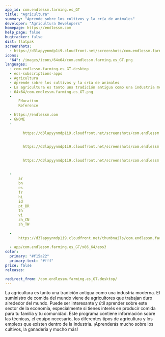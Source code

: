 ```yaml
---
app_id: com.endlessm.farming.es_GT
title: "Agricultura"
summary: "Aprende sobre los cultivos y la cría de animales"
developer: "Agricultura Developers"
homepage: https://endlessm.com
help_page: false
bugtracker: false
dist: flatpak
screenshots:
  - https://d3lapyynmdp1i9.cloudfront.net/screenshots/com.endlessm.farming.es_GT/C/com.endlessm.farming.es_gt-screenshot1.jpg
icons:
  "64": /images/icons/64x64/com.endlessm.farming.es_GT.png
languages:
  - com.endlessm.farming.es_GT.desktop
  - eos-subscriptions-apps
  - Agricultura
  - Aprende sobre los cultivos y la cría de animales
  - La agricultura es tanto una tradición antigua como una industria moderna. El suministro de comida del mundo viene de agricultores que trabajan duro alrededor del mundo. Puede ser interesante y útil aprender sobre este sector de la economía, especialmente si tienes interés en producir comida para tu familia y tu comunidad. Este programa contiene información sobre las técnicas, el equipo necesario, los diferentes tipos de agricultura y los empleos que existen dentro de la industria. ¡Aprenderás mucho sobre los cultivos, la ganadería y mucho más!
  - 64x64/com.endlessm.farming.es_GT.png
  - 
      Education
      Reference
    
  - https://endlessm.com
  - GNOME
  - 
      
        https://d3lapyynmdp1i9.cloudfront.net/screenshots/com.endlessm.farming.es_GT/C/com.endlessm.farming.es_gt-screenshot1.jpg
      
      
        https://d3lapyynmdp1i9.cloudfront.net/screenshots/com.endlessm.farming.es_GT/C/com.endlessm.farming.es_gt-screenshot2.jpg
      
      
        https://d3lapyynmdp1i9.cloudfront.net/screenshots/com.endlessm.farming.es_GT/C/com.endlessm.farming.es_gt-screenshot3.jpg
      
    
  - 
      ar
      bn
      es
      fr
      hi
      id
      pt_BR
      th
      vi
      zh_CN
      zh_TW
    
  - 
      https://d3lapyynmdp1i9.cloudfront.net/thumbnails/com.endlessm.farming.es_GT/com.endlessm.farming.es_gt-thumb.jpg
    
  - app/com.endlessm.farming.es_GT/x86_64/eos3
color:
  primary: "#f15a22"
  primary-text: "#fff"
price: false
releases:

redirect_from: /com.endlessm.farming.es_GT.desktop/
---
```


<p>La agricultura es tanto una tradición antigua como una industria moderna. El suministro de comida del mundo viene de agricultores que trabajan duro alrededor del mundo. Puede ser interesante y útil aprender sobre este sector de la economía, especialmente si tienes interés en producir comida para tu familia y tu comunidad. Este programa contiene información sobre las técnicas, el equipo necesario, los diferentes tipos de agricultura y los empleos que existen dentro de la industria. ¡Aprenderás mucho sobre los cultivos, la ganadería y mucho más!</p>